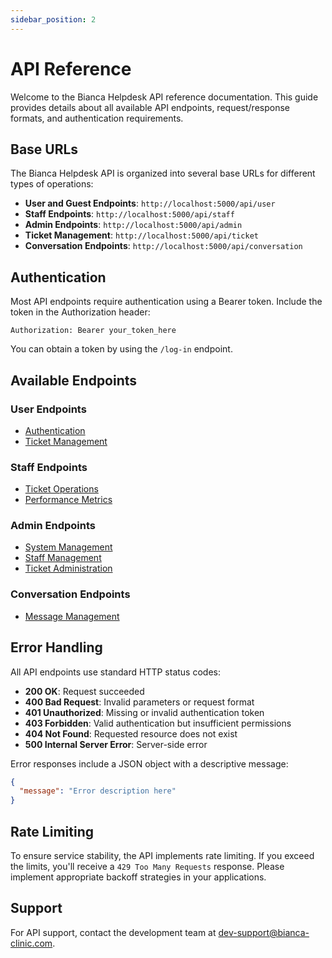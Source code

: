 ```yaml
---
sidebar_position: 2
---
```


# API Reference

Welcome to the Bianca Helpdesk API reference documentation. This guide provides details about all available API endpoints, request/response formats, and authentication requirements.

## Base URLs

The Bianca Helpdesk API is organized into several base URLs for different types of operations:

- **User and Guest Endpoints**: `http://localhost:5000/api/user`
- **Staff Endpoints**: `http://localhost:5000/api/staff`
- **Admin Endpoints**: `http://localhost:5000/api/admin`
- **Ticket Management**: `http://localhost:5000/api/ticket`
- **Conversation Endpoints**: `http://localhost:5000/api/conversation`

## Authentication

Most API endpoints require authentication using a Bearer token. Include the token in the Authorization header:

```
Authorization: Bearer your_token_here
```

You can obtain a token by using the `/log-in` endpoint.

## Available Endpoints

### User Endpoints

- [Authentication](api/authentication.md)
- [Ticket Management](api/user-tickets.md)

### Staff Endpoints

- [Ticket Operations](api/staff-tickets.md)
- [Performance Metrics](api/staff-metrics.md)

### Admin Endpoints

- [System Management](api/admin-system.md)
- [Staff Management](api/admin-staff.md)
- [Ticket Administration](api/admin-tickets.md)

### Conversation Endpoints

- [Message Management](api/conversations.md)

## Error Handling

All API endpoints use standard HTTP status codes:

- **200 OK**: Request succeeded
- **400 Bad Request**: Invalid parameters or request format
- **401 Unauthorized**: Missing or invalid authentication token
- **403 Forbidden**: Valid authentication but insufficient permissions
- **404 Not Found**: Requested resource does not exist
- **500 Internal Server Error**: Server-side error

Error responses include a JSON object with a descriptive message:

```json
{
  "message": "Error description here"
}
```

## Rate Limiting

To ensure service stability, the API implements rate limiting. If you exceed the limits, you'll receive a `429 Too Many Requests` response. Please implement appropriate backoff strategies in your applications.

## Support

For API support, contact the development team at [dev-support@bianca-clinic.com](mailto:dev-support@bianca-clinic.com).

